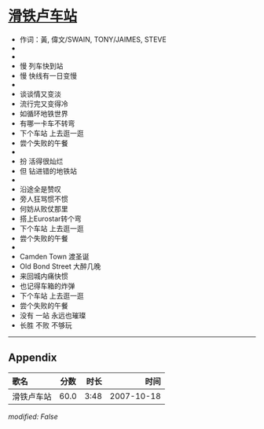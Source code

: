 # [滑铁卢车站](https://music.163.com/song?id=65463)

* 作词：黃, 偉文/SWAIN, TONY/JAIMES, STEVE
*
*
* 慢 列车快到站
* 慢 快线有一日变慢
* 
* 谈谈情又变淡
* 流行完又变得冷
* 如循环地铁世界
* 有哪一卡车不转弯
* 下个车站 上去逛一逛
* 尝个失败的午餐
* 
* 扮 活得很灿烂
* 但 钻进错的地铁站
* 
* 沿途全是赞叹
* 旁人狂骂惯不惯
* 何妨从败仗那里
* 搭上Eurostar转个弯
* 下个车站 上去逛一逛
* 尝个失败的午餐
* 
* Camden Town 渡圣诞
* Old Bond Street 大醉几晚
* 来回城内痛快惯
* 也记得车箱的炸弹
* 下个车站 上去逛一逛
* 尝个失败的午餐
* 没有 一站 永远也璀璨
* 长胜 不败 不够玩


---

## Appendix

|歌名|分数|时长|时间|
|:---|:---:|---:|---:|
|滑铁卢车站|60.0|3:48|2007-10-18

*modified: False*